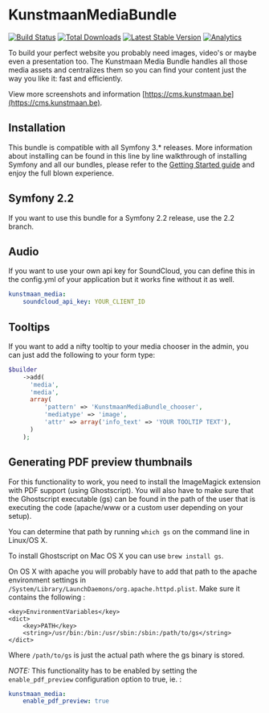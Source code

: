 # KunstmaanMediaBundle

[![Build Status](https://travis-ci.org/Kunstmaan/KunstmaanMediaBundle.png?branch=master)](http://travis-ci.org/Kunstmaan/KunstmaanMediaBundle)
[![Total Downloads](https://poser.pugx.org/kunstmaan/media-bundle/downloads.png)](https://packagist.org/packages/kunstmaan/media-bundle)
[![Latest Stable Version](https://poser.pugx.org/kunstmaan/media-bundle/v/stable.png)](https://packagist.org/packages/kunstmaan/media-bundle)
[![Analytics](https://ga-beacon.appspot.com/UA-3160735-7/Kunstmaan/KunstmaanMediaBundle)](https://github.com/igrigorik/ga-beacon)

To build your perfect website you probably need images, video's or maybe even a presentation too. The Kunstmaan Media Bundle handles all those media assets and centralizes them so you can find your content just the way you like it: fast and efficiently.

View more screenshots and information [https://cms.kunstmaan.be](https://cms.kunstmaan.be).

## Installation

This bundle is compatible with all Symfony 3.* releases. More information about installing can be found in this line by line walkthrough of installing Symfony and all our bundles, please refer to the [Getting Started guide](https://kunstmaanbundlescms.readthedocs.io/en/stable/installation/) and enjoy the full blown experience.

## Symfony 2.2

If you want to use this bundle for a Symfony 2.2 release, use the 2.2 branch.

## Audio

If you want to use your own api key for SoundCloud, you can define this in the config.yml of your application but it works fine without it as well.

```yml
kunstmaan_media:
    soundcloud_api_key: YOUR_CLIENT_ID
```

## Tooltips

If you want to add a nifty tooltip to your media chooser in the admin, you can just add the following to your form type:

```php
$builder
    ->add(
      'media',
      'media',
      array(
          'pattern' => 'KunstmaanMediaBundle_chooser',
          'mediatype' => 'image',
          'attr' => array('info_text' => 'YOUR TOOLTIP TEXT'),
      )
    );
```

## Generating PDF preview thumbnails

For this functionality to work, you need to install the ImageMagick extension with PDF support (using
Ghostscript). You will also have to make sure that the Ghostscript executable (gs) can be found
in the path of the user that is executing the code (apache/www or a custom user depending on your setup).

You can determine that path by running ```which gs``` on the command line in Linux/OS X.

To install Ghostscript on Mac OS X you can use ```brew install gs```.

On OS X with apache you will probably have to add that path to the apache environment settings in
```/System/Library/LaunchDaemons/org.apache.httpd.plist```. Make sure it contains the following :
```
<key>EnvironmentVariables</key>
<dict>
    <key>PATH</key>
    <string>/usr/bin:/bin:/usr/sbin:/sbin:/path/to/gs</string>
</dict>
```

Where ```/path/to/gs``` is just the actual path where the gs binary is stored.

*NOTE:* This functionality has to be enabled by setting the ```enable_pdf_preview``` configuration option to true, ie. :

```yml
kunstmaan_media:
    enable_pdf_preview: true
```
